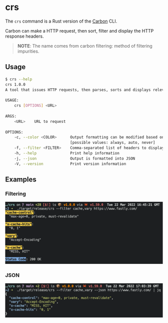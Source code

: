 # crs

The `crs` command is a Rust version of the [Carbon](https://github.com/Integralist/carbon) CLI.

Carbon can make a HTTP request, then sort, filter and display the HTTP response headers. 

> **NOTE**: The name comes from carbon filtering: method of filtering impurities.

## Usage

```bash
$ crs --help
crs 1.0.0
A tool that issues HTTP requests, then parses, sorts and displays relevant HTTP response headers.

USAGE:
    crs [OPTIONS] <URL>

ARGS:
    <URL>    URL to request

OPTIONS:
    -c, --color <COLOR>      Output formatting can be modified based on TTY [default: auto]
                             [possible values: always, auto, never]
    -f, --filter <FILTER>    Comma-separated list of headers to display
    -h, --help               Print help information
    -j, --json               Output is formatted into JSON
    -V, --version            Print version information
```

## Examples

### Filtering

![Example of filtering](./static/example.png)

### JSON

![Example of JSON output](./static/example-json.png)
